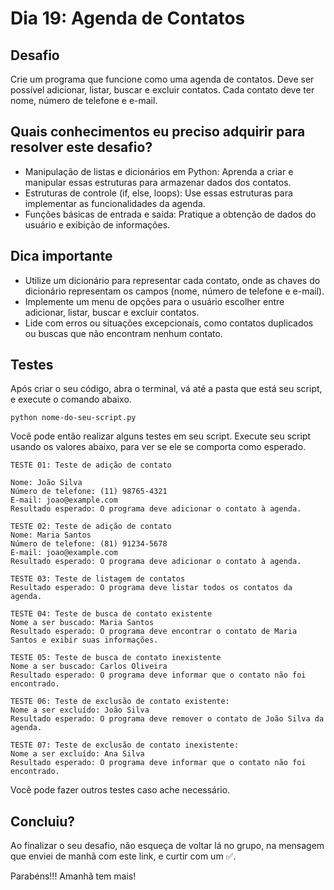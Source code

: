 # Dia 19: Agenda de Contatos

## Desafio
Crie um programa que funcione como uma agenda de contatos. Deve ser possível adicionar, listar, buscar e excluir contatos. Cada contato deve ter nome, número de telefone e e-mail.

## Quais conhecimentos eu preciso adquirir para resolver este desafio?
- Manipulação de listas e dicionários em Python: Aprenda a criar e manipular essas estruturas para armazenar dados dos contatos.
- Estruturas de controle (if, else, loops): Use essas estruturas para implementar as funcionalidades da agenda.
- Funções básicas de entrada e saída: Pratique a obtenção de dados do usuário e exibição de informações.

## Dica importante
- Utilize um dicionário para representar cada contato, onde as chaves do dicionário representam os campos (nome, número de telefone e e-mail).
- Implemente um menu de opções para o usuário escolher entre adicionar, listar, buscar e excluir contatos.
- Lide com erros ou situações excepcionais, como contatos duplicados ou buscas que não encontram nenhum contato.

## Testes

Após criar o seu código, abra o terminal, vá até a pasta que está seu script, e execute o comando abaixo.

```
python nome-do-seu-script.py
```

Você pode então realizar alguns testes em seu script. Execute seu script usando os valores abaixo, para ver se ele se comporta como esperado.

```
TESTE 01: Teste de adição de contato

Nome: João Silva
Número de telefone: (11) 98765-4321
E-mail: joao@example.com
Resultado esperado: O programa deve adicionar o contato à agenda.

TESTE 02: Teste de adição de contato
Nome: Maria Santos
Número de telefone: (81) 91234-5678
E-mail: joao@example.com
Resultado esperado: O programa deve adicionar o contato à agenda.

TESTE 03: Teste de listagem de contatos
Resultado esperado: O programa deve listar todos os contatos da agenda.

TESTE 04: Teste de busca de contato existente
Nome a ser buscado: Maria Santos
Resultado esperado: O programa deve encontrar o contato de Maria Santos e exibir suas informações.

TESTE 05: Teste de busca de contato inexistente
Nome a ser buscado: Carlos Oliveira
Resultado esperado: O programa deve informar que o contato não foi encontrado.

TESTE 06: Teste de exclusão de contato existente:
Nome a ser excluído: João Silva
Resultado esperado: O programa deve remover o contato de João Silva da agenda.

TESTE 07: Teste de exclusão de contato inexistente:
Nome a ser excluído: Ana Silva
Resultado esperado: O programa deve informar que o contato não foi encontrado.
```

Você pode fazer outros testes caso ache necessário.

## Concluiu?

Ao finalizar o seu desafio, não esqueça de voltar lá no grupo, na mensagem que enviei de manhã com este link, e curtir com um ✅.

Parabéns!!! Amanhã tem mais! 